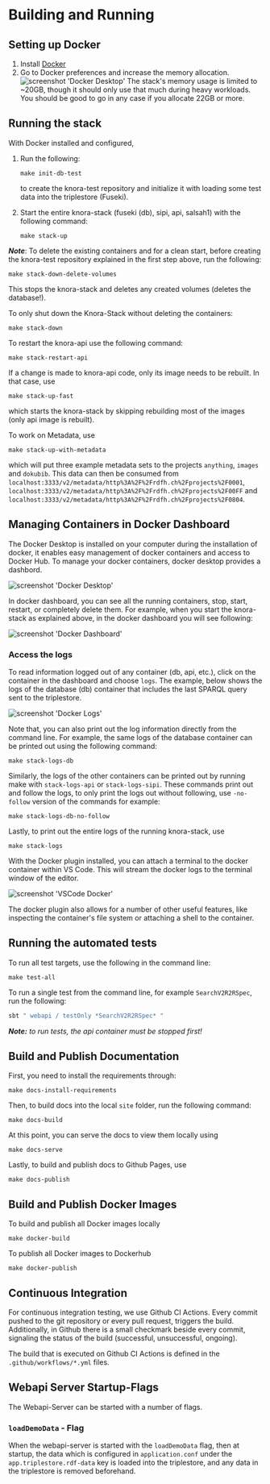 <!---
 * Copyright © 2021 - 2024 Swiss National Data and Service Center for the Humanities and/or DaSCH Service Platform contributors.
 * SPDX-License-Identifier: Apache-2.0
-->

# Building and Running

## Setting up Docker

1. Install [Docker](https://www.docker.com/)
2. Go to Docker preferences and increase the memory allocation.
   ![screenshot 'Docker Desktop'](figures/dockerPreferences.png)
   The stack's memory usage is limited to ~20GB, though it should only use that much during heavy workloads. You should
   be good to go in any case if you allocate 22GB or more.

## Running the stack

With Docker installed and configured,

1. Run the following:

   ```
   make init-db-test
   ```

   to create the knora-test repository and initialize it with loading some test data into the triplestore (Fuseki).

1. Start the entire knora-stack (fuseki (db), sipi, api, salsah1) with the following command:

   ```
   make stack-up
   ```

**_Note_**: To delete the existing containers and for a clean start, before creating the knora-test repository explained
in the first step above, run the following:

```
make stack-down-delete-volumes
```

This stops the knora-stack and deletes any created volumes (deletes the database!).

To only shut down the Knora-Stack without deleting the containers:

```
make stack-down
```

To restart the knora-api use the following command:

```
make stack-restart-api
```

If a change is made to knora-api code, only its image needs to be rebuilt. In that case, use

```
make stack-up-fast
```

which starts the knora-stack by skipping rebuilding most of the images (only api image is rebuilt).

To work on Metadata, use

```
make stack-up-with-metadata
```

which will put three example metadata sets to the projects `anything`, `images` and `dokubib`.
This data can then be consumed
from `localhost:3333/v2/metadata/http%3A%2F%2Frdfh.ch%2Fprojects%2F0001`, `localhost:3333/v2/metadata/http%3A%2F%2Frdfh.ch%2Fprojects%2F00FF`
and `localhost:3333/v2/metadata/http%3A%2F%2Frdfh.ch%2Fprojects%2F0804`.

## Managing Containers in Docker Dashboard

The Docker Desktop is installed on your computer during the installation of docker, it enables easy management of docker
containers and access to Docker Hub. To manage your docker containers, docker desktop provides a dashbord.

![screenshot 'Docker Desktop'](figures/dockerDesktop.png)

In docker dashboard, you can see all the running containers, stop, start, restart, or completely delete them. For
example, when
you start the knora-stack as explained above, in the docker dashboard you will see following:

![screenshot 'Docker Dashboard'](figures/dockerDashboard.png)

### Access the logs

To read information logged out of any container (db, api, etc.), click on the container in the dashboard and choose
`logs`. The example, below shows the logs of the database (db) container that includes the last SPARQL query sent to the
triplestore.

![screenshot 'Docker Logs'](figures/DockerLog.png)

Note that, you can also print out the log information directly from the command line. For example, the same logs of the
database container can be printed out using the following command:

```
make stack-logs-db
```

Similarly, the logs of the other containers can be printed out by running make with `stack-logs-api`
or `stack-logs-sipi`.
These commands print out and follow the logs, to only print the logs out without following, use
`-no-follow` version of the commands for example:

```
make stack-logs-db-no-follow
```

Lastly, to print out the entire logs of the running knora-stack, use

```
make stack-logs
```

With the Docker plugin installed, you can attach a terminal to the docker container within VS Code. This will stream the
docker logs to the terminal window of the editor.

![screenshot 'VSCode Docker'](figures/vscode-docker.png)

The docker plugin also allows for a number of other useful features, like inspecting the container's file system or
attaching a shell to the container.

## Running the automated tests

To run all test targets, use the following in the command line:

```
make test-all
```

To run a single test from the command line, for example `SearchV2R2RSpec`,
run the following:

```bash
sbt " webapi / testOnly *SearchV2R2RSpec* "
```

_**Note:** to run tests, the api container must be stopped first!_

## Build and Publish Documentation

First, you need to install the requirements through:

```
make docs-install-requirements
```

Then, to build docs into the local `site` folder, run the following command:

```
make docs-build
```

At this point, you can serve the docs to view them locally using

```
make docs-serve
```

Lastly, to build and publish docs to Github Pages, use

```
make docs-publish
```

## Build and Publish Docker Images

To build and publish all Docker images locally

```
make docker-build
```

To publish all Docker images to Dockerhub

```
make docker-publish
```

## Continuous Integration

For continuous integration testing, we use Github CI Actions. Every commit
pushed to the git repository or every pull request, triggers the build.
Additionally, in Github there is a small checkmark beside every commit,
signaling the status of the build (successful, unsuccessful, ongoing).

The build that is executed on Github CI Actions is defined in the `.github/workflows/*.yml` files.

## Webapi Server Startup-Flags

The Webapi-Server can be started with a number of flags.

### `loadDemoData` - Flag

When the webapi-server is started with the `loadDemoData` flag, then at
startup, the data which is configured in `application.conf` under the
`app.triplestore.rdf-data` key is loaded into the triplestore, and any
data in the triplestore is removed beforehand.
